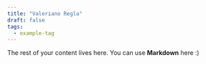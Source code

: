 ```yaml
---
title: "Valeriano Regla"
draft: false
tags:
  - example-tag
---
```

 
The rest of your content lives here. You can use **Markdown** here :)